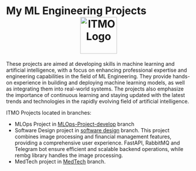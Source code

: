<h1>My ML Engineering Projects
<div align="center">
  <a href="https://itmo.ru/" target="_blank"><img src="https://itmo.ru/file/pages/213/logo_osnovnoy_angliyskiy_chernyy.png" alt="ITMO Logo" width="100"/></a>
</div></h1>

These projects are aimed at developing skills in machine learning and artificial intelligence, with a focus on enhancing professional expertise and engineering capabilities in the field of ML Engineering. They provide hands-on experience in building and deploying machine learning models, as well as integrating them into real-world systems. The projects also emphasize the importance of continuous learning and staying updated with the latest trends and technologies in the rapidly evolving field of artificial intelligence.

ITMO Projects located in branches:
- MLOps Project in [MLOps-Project-develop](https://github.com/dizel0110/ITMO/tree/MLOps-Project-develop) branch
- Software Design project  in [software design](https://github.com/dizel0110/ITMO/tree/software-design-develop) branch. This project combines image processing and financial management features, providing a comprehensive user experience. FastAPI, RabbitMQ and Telegram bot ensure efficient and scalable backend operations, while rembg library handles the image processing.
- MedTech project  in [MedTech](https://github.com/dizel0110/ITMO/tree/MedTech) branch.
